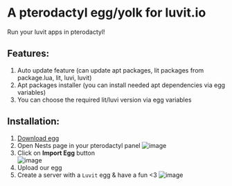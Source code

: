 # A pterodactyl egg/yolk for luvit.io
Run your luvit apps in pterodactyl!

## Features:
1. Auto update feature (can update apt packages, lit packages from package.lua, lit, luvi, luvit)
2. Apt packages installer (you can install needed apt dependencies via egg variables)
3. You can choose the required lit/luvi version via egg variables

## Installation:
1. <a id="raw-url" href="https://github.com/Be1zebub/yolks/releases/download/v1.0/egg.json" title="Download egg" download="luvit-egg.json" target="_blank">Download egg</a>
2. Open Nests page in your pterodactyl panel
![image](https://user-images.githubusercontent.com/34854689/175773747-329af86c-19b5-4e34-9f41-4fc2b9293ef5.png)
3. Click on **Import Egg** button  
![image](https://user-images.githubusercontent.com/34854689/175773972-078bb5b8-d9ba-48a5-a2bc-45a0ac5ee7ee.png)
4. Upload our egg
5. Create a server with a `Luvit` egg & have a fun <3
![image](https://user-images.githubusercontent.com/34854689/203028262-16ca987b-42e9-43c6-ad3a-0e73649bb6e9.png)
